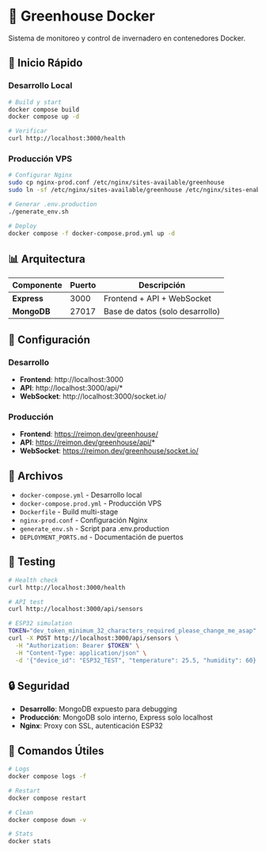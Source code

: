 # 🌿 Greenhouse Docker

Sistema de monitoreo y control de invernadero en contenedores Docker.

## 🚀 Inicio Rápido

### Desarrollo Local
```bash
# Build y start
docker compose build
docker compose up -d

# Verificar
curl http://localhost:3000/health
```

### Producción VPS
```bash
# Configurar Nginx
sudo cp nginx-prod.conf /etc/nginx/sites-available/greenhouse
sudo ln -sf /etc/nginx/sites-available/greenhouse /etc/nginx/sites-enabled/

# Generar .env.production
./generate_env.sh

# Deploy
docker compose -f docker-compose.prod.yml up -d
```

## 📊 Arquitectura

| Componente | Puerto | Descripción |
|------------|--------|-------------|
| **Express** | 3000 | Frontend + API + WebSocket |
| **MongoDB** | 27017 | Base de datos (solo desarrollo) |

## 🔧 Configuración

### Desarrollo
- **Frontend**: http://localhost:3000
- **API**: http://localhost:3000/api/*
- **WebSocket**: http://localhost:3000/socket.io/

### Producción
- **Frontend**: https://reimon.dev/greenhouse/
- **API**: https://reimon.dev/greenhouse/api/*
- **WebSocket**: https://reimon.dev/greenhouse/socket.io/

## 📁 Archivos

- `docker-compose.yml` - Desarrollo local
- `docker-compose.prod.yml` - Producción VPS
- `Dockerfile` - Build multi-stage
- `nginx-prod.conf` - Configuración Nginx
- `generate_env.sh` - Script para .env.production
- `DEPLOYMENT_PORTS.md` - Documentación de puertos

## 🧪 Testing

```bash
# Health check
curl http://localhost:3000/health

# API test
curl http://localhost:3000/api/sensors

# ESP32 simulation
TOKEN="dev_token_minimum_32_characters_required_please_change_me_asap"
curl -X POST http://localhost:3000/api/sensors \
  -H "Authorization: Bearer $TOKEN" \
  -H "Content-Type: application/json" \
  -d '{"device_id": "ESP32_TEST", "temperature": 25.5, "humidity": 60}'
```

## 🔒 Seguridad

- **Desarrollo**: MongoDB expuesto para debugging
- **Producción**: MongoDB solo interno, Express solo localhost
- **Nginx**: Proxy con SSL, autenticación ESP32

## 📝 Comandos Útiles

```bash
# Logs
docker compose logs -f

# Restart
docker compose restart

# Clean
docker compose down -v

# Stats
docker stats
```
